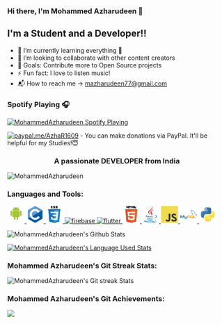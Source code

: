 ### Hi there, I'm Mohammed Azharudeen 👋

## I'm a Student and a Developer!!

- 🌱 I’m currently learning everything 🤣
- 👯 I’m looking to collaborate with other content creators
- 🥅 Goals: Contribute more to Open Source projects
- ⚡ Fun fact: I love to listen music!
- 📬 How to reach me -> mazharudeen77@gmail.com

### Spotify Playing 🎧

[<img src="https://now-playing-codestackr.vercel.app/api/spotify-playing" alt="MohammedAzharudeen Spotify Playing" width="350" />](https://open.spotify.com/user/swyqyimdc12jajde4vpwd2x1b)

[![paypal.me/AzhaR1609](https://ionicabizau.github.io/badges/paypal.svg)](https://www.paypal.me/AzhaR1609) - You can make donations via PayPal. It'll be helpful for my Studies!😇

<h3 align="center">A passionate DEVELOPER from India</h3>

<p align="left"> <img src="https://komarev.com/ghpvc/?username=MohammedAzharudeen&label=Profile%20views&color=0e75b6&style=flat" alt="MohammedAzharudeen" /> </p>


<h3 align="left">Languages and Tools:</h3>
<p align="left"> <a href="https://developer.android.com" target="_blank"> <img src="https://raw.githubusercontent.com/devicons/devicon/master/icons/android/android-original-wordmark.svg" alt="android" width="40" height="40"/> </a> <a href="https://www.cprogramming.com/" target="_blank"> <img src="https://raw.githubusercontent.com/devicons/devicon/master/icons/c/c-original.svg" alt="c" width="40" height="40"/> </a> <a href="https://www.w3schools.com/css/" target="_blank"> <img src="https://raw.githubusercontent.com/devicons/devicon/master/icons/css3/css3-original-wordmark.svg" alt="css3" width="40" height="40"/> </a> <a href="https://firebase.google.com/" target="_blank"> <img src="https://www.vectorlogo.zone/logos/firebase/firebase-icon.svg" alt="firebase" width="40" height="40"/> </a> <a href="https://flutter.dev" target="_blank"> <img src="https://www.vectorlogo.zone/logos/flutterio/flutterio-icon.svg" alt="flutter" width="40" height="40"/> </a> <a href="https://www.w3.org/html/" target="_blank"> <img src="https://raw.githubusercontent.com/devicons/devicon/master/icons/html5/html5-original-wordmark.svg" alt="html5" width="40" height="40"/> </a> <a href="https://www.java.com" target="_blank"> <img src="https://raw.githubusercontent.com/devicons/devicon/master/icons/java/java-original.svg" alt="java" width="40" height="40"/> </a> <a href="https://developer.mozilla.org/en-US/docs/Web/JavaScript" target="_blank"> <img src="https://raw.githubusercontent.com/devicons/devicon/master/icons/javascript/javascript-original.svg" alt="javascript" width="40" height="40"/> </a> <a href="https://www.mysql.com/" target="_blank"> <img src="https://raw.githubusercontent.com/devicons/devicon/master/icons/mysql/mysql-original-wordmark.svg" alt="mysql" width="40" height="40"/> </a> <a href="https://www.python.org" target="_blank"> <img src="https://raw.githubusercontent.com/devicons/devicon/master/icons/python/python-original.svg" alt="python" width="40" height="40"/> </a> </p>




<img align="left" alt="MohammedAzharudeen's Github Stats" src="https://github-readme-stats.vercel.app/api?username=MohammedAzharudeen&&show_icons=true&theme=vision-friendly-dark&icon_color=e10074&text_color=15d8be" />

<br/>

[![MohammedAzharudeen's Language Used Stats](https://github-readme-stats.vercel.app/api/top-langs/?username=MohammedAzharudeen&&show_icons=true&theme=vision-friendly-dark&icon_color=e10074&text_color=15d8be&layout=compact)](https://github.com/anuraghazra/github-readme-stats)


### Mohammed Azharudeen's Git Streak Stats: 


![MohammedAzharudeen's Git streak Stats](https://github-readme-streak-stats.herokuapp.com/?user=MohammedAzharudeen&background=000&border=fff&ring=ffb000&fire=15d8be&currStreakNum=lime&sideNums=ffb000&currStreakLabel=15d8be&sideLabels=15d8be&dates=e10078 "MohammedAzharudeen's Git streak Stats")



### Mohammed Azharudeen's Git Achievements:
<img width="800" src="https://github-profile-trophy.vercel.app/?username=MohammedAzharudeen&rank=SSS,SS,S,AAA,AA,A,B,C,UNKNOWN,SECRET&row=1&column=9&margin-w=15&margin-h=15&theme=onedark"/>
<!-- <img align="center" src="https://github-readme-streak-stats.herokuapp.com/?user=MohammedAzharudeen&background=000&border=fff&ring=ffb000&fire=15d8be&currStreakNum=lime&sideNums=ffb000&currStreakLabel=15d8be&sideLabels=15d8be&dates=e10077" /> -->



<!---
MohammedAzharudeen/MohammedAzharudeen is a ✨ special ✨ repository because its `README.md` (this file) appears on your GitHub profile.
You can click the Preview link to take a look at your changes.
--->
